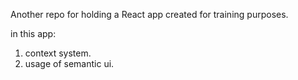 Another repo for holding a React app created for training purposes.

in this app:

1. context system.
2. usage of semantic ui.
